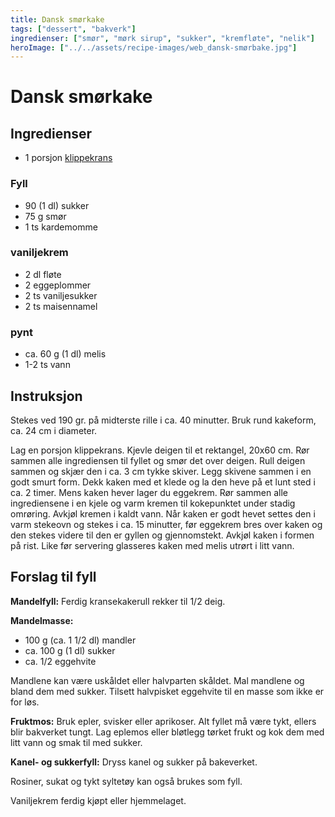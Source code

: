 ```yaml
---
title: Dansk smørkake
tags: ["dessert", "bakverk"]
ingredienser: ["smør", "mørk sirup", "sukker", "kremfløte", "nelik"]
heroImage: ["../../assets/recipe-images/web_dansk-smørbake.jpg"]
---
```


# Dansk smørkake

## Ingredienser

- 1 porsjon [klippekrans](./klippekrans-2)

### Fyll

- 90 (1 dl) sukker
- 75 g smør
- 1 ts kardemomme

### vaniljekrem

- 2 dl fløte
- 2 eggeplommer
- 2 ts vaniljesukker
- 2 ts maisennamel

### pynt

- ca. 60 g (1 dl) melis
- 1-2 ts vann

## Instruksjon

Stekes ved 190 gr. på midterste rille i ca. 40 minutter. Bruk rund kakeform, ca. 24 cm i diameter.

Lag en porsjon klippekrans. Kjevle deigen til et rektangel, 20x60 cm. Rør sammen alle ingrediensen til fyllet og smør det over deigen. Rull deigen sammen og skjær den i ca. 3 cm tykke skiver. Legg skivene sammen i en godt smurt form. Dekk kaken med et klede og la den heve på et lunt sted i ca. 2 timer. Mens kaken hever lager du eggekrem. Rør sammen alle ingrediensene i en kjele og varm kremen til kokepunktet under stadig omrøring. Avkjøl kremen i kaldt vann. Når kaken er godt hevet settes den i varm stekeovn og stekes i ca. 15 minutter, før eggekrem bres over kaken og den stekes videre til den er gyllen og gjennomstekt. Avkjøl kaken i formen på rist. Like før servering glasseres kaken med melis utrørt i litt vann.

## Forslag til fyll

**Mandelfyll:** Ferdig kransekakerull rekker til 1/2 deig.

**Mandelmasse:**

- 100 g (ca. 1 1/2 dl) mandler
- ca. 100 g (1 dl) sukker
- ca. 1/2 eggehvite

Mandlene kan være uskåldet eller halvparten skåldet. Mal mandlene og bland dem med sukker. Tilsett halvpisket eggehvite til en masse som ikke er for løs.

**Fruktmos:** Bruk epler, svisker eller aprikoser. Alt fyllet må være tykt, ellers blir bakverket tungt. Lag eplemos eller bløtlegg tørket frukt og kok dem med litt vann og smak til med sukker.

**Kanel- og sukkerfyll:** Dryss kanel og sukker på bakeverket.

Rosiner, sukat og tykt syltetøy kan også brukes som fyll.

Vaniljekrem ferdig kjøpt eller hjemmelaget.
